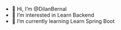 - 👋 Hi, I’m @DilanBernal
- 👀 I’m interested in Learn Backend
- 🌱 I’m currently learning Learn Spring Boot
<!---
DilanBernal/DilanBernal is a ✨ special ✨ repository because its `README.md` (this file) appears on your GitHub profile.
You can click the Preview link to take a look at your changes.
--->
